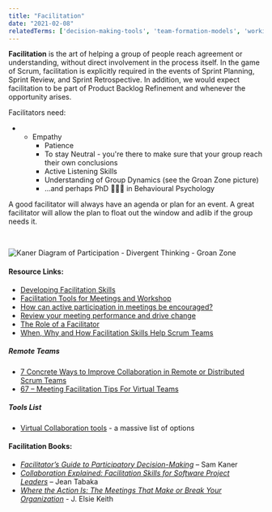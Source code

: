 ```yaml
---
title: "Facilitation"
date: "2021-02-08"
relatedTerms: ['decision-making-tools', 'team-formation-models', 'working-agreements']
---
```


**Facilitation** is the art of helping a group of people reach agreement or understanding, without direct involvement in the process itself. In the game of Scrum, facilitation is explicitly required in the events of Sprint Planning, Sprint Review, and Sprint Retrospective. In addition, we would expect facilitation to be part of Product Backlog Refinement and whenever the opportunity arises.

Facilitators need:

- - Empathy
    - Patience
    - To stay Neutral - you're there to make sure that your group reach their own conclusions
    - Active Listening Skills
    - Understanding of Group Dynamics (see the Groan Zone picture)
    - ...and perhaps PhD 👩🏽‍🎓 in Behavioural Psychology

A good facilitator will always have an agenda or plan for an event. A great facilitator will allow the plan to float out the window and adlib if the group needs it.

 

![Kaner Diagram of Participation - Divergent Thinking - Groan Zone](src/content/glossary/facilitation/images/Kaner-Diagram-of-Participation-Divergent-Thinking-1024x557.jpg)

#### Resource Links:

- [Developing Facilitation Skills](https://ctb.ku.edu/en/table-of-contents/leadership/group-facilitation/facilitation-skills/main)
- [Facilitation Tools for Meetings and Workshop](https://www.seedsforchange.org.uk/tools.pdf)
- [How can active participation in meetings be encouraged?](https://www.retrium.com/blog/how-to-encourage-your-team-to-speak-up-in-meetings)
- [Review your meeting performance and drive change](https://coda.io/@elise-keith/meeting-culture-how-to-achieve-meeting-performance-excellence)
- [The Role of a Facilitator](https://www.mindtools.com/pages/article/RoleofAFacilitator.htm)
- [When, Why and How Facilitation Skills Help Scrum Teams](https://www.infoq.com/articles/facilitation-skill-scrum/)

##### Remote Teams

- [7 Concrete Ways to Improve Collaboration in Remote or Distributed Scrum Teams](https://medium.com/serious-scrum/7-concrete-ways-to-improve-collaboration-in-remote-or-distributed-scrum-teams-7940fbaed52d)
- [67 – Meeting Facilitation Tips For Virtual Teams](https://www.collaborationsuperpowers.com/67-meeting-facilitation-tips-for-remote-teams/)

##### Tools List

- [Virtual Collaboration tools](https://www.collaborationsuperpowers.com/tools/) - a massive list of options

#### Facilitation Books:

- [_Facilitator’s Guide to Participatory Decision-Making_](https://www.amazon.ca/Facilitators-Guide-Participatory-Decision-Making-Kaner/dp/1118404955/&tag=notesfromatoo-20) – Sam Kaner
- [_Collaboration Explained: Facilitation Skills for Software Project Leaders_](https://www.amazon.ca/Collaboration-Explained-Facilitation-Software-Project/dp/0321268776/&tag=notesfromatoo-20) – Jean Tabaka
- [_Where the Action Is: The Meetings That Make or Break Your Organization_](https://www.amazon.ca/Where-Action-Meetings-Break-Organization/dp/1732205221/) - J. Elsie Keith

